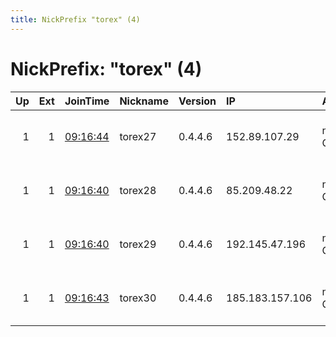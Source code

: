 ```yaml
---
title: NickPrefix "torex" (4)
---
```


# NickPrefix: "torex" (4)

|   Up |   Ext | JoinTime                                                                                            | Nickname   | Version   | IP              | AS          | CC   |   ORp |   Dirp | OS    | Contact                         |   eFamMembers |
|-----:|------:|:----------------------------------------------------------------------------------------------------|:-----------|:----------|:----------------|:------------|:-----|------:|-------:|:------|:--------------------------------|--------------:|
|    1 |     1 | [09:16:44](https://metrics.torproject.org/rs.html#details/13D2695562C36722CA67022BD6DC21F88E258B38) | torex27    | 0.4.4.6   | 152.89.107.29   | netcup GmbH | de   |   443 |      0 | Linux | 0x60x60x6 at protonmail dot com |             4 |
|    1 |     1 | [09:16:40](https://metrics.torproject.org/rs.html#details/EFC2FFE87181E3FBD8EA5726572FB671A2869EBA) | torex28    | 0.4.4.6   | 85.209.48.22    | netcup GmbH | de   |   443 |      0 | Linux | 0x60x60x6 at protonmail dot com |             4 |
|    1 |     1 | [09:16:40](https://metrics.torproject.org/rs.html#details/0DF9F8F39D893D652E541F9F10E970E8A7C68972) | torex29    | 0.4.4.6   | 192.145.47.196  | netcup GmbH | de   |   443 |      0 | Linux | 0x60x60x6 at protonmail dot com |             4 |
|    1 |     1 | [09:16:43](https://metrics.torproject.org/rs.html#details/48A5027706B20F280B13F690C6300667F17B2022) | torex30    | 0.4.4.6   | 185.183.157.106 | netcup GmbH | de   |   443 |      0 | Linux | 0x60x60x6 at protonmail dot com |             4 |
